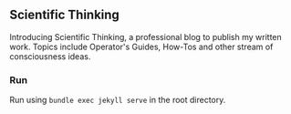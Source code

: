 ## Scientific Thinking

Introducing Scientific Thinking, a professional blog to publish my written work. Topics include Operator's Guides, How-Tos and other stream of consciousness ideas.

### Run

Run using `bundle exec jekyll serve` in the root directory.
